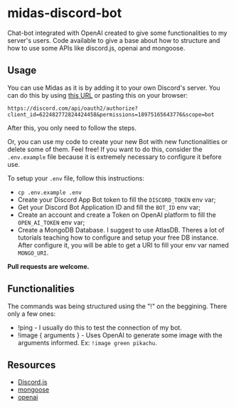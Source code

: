 # midas-discord-bot
Chat-bot integrated with OpenAI created to give some functionalities to my server's users. Code available to give a base about how to structure and how to use some APIs like discord.js, openai and mongoose.

## Usage
You can use Midas as it is by adding it to your own Discord's server. You can do this by using [this URL](https://discord.com/api/oauth2/authorize?client_id=622482772824424458&permissions=18975165643776&scope=bot) or pasting this on your browser:

```https://discord.com/api/oauth2/authorize?client_id=622482772824424458&permissions=18975165643776&scope=bot```

After this, you only need to follow the steps.

Or, you can use my code to create your new Bot with new functionalities or delete some of them. Feel free! If you want to do this, consider the `.env.example` file because it is extremely necessary to configure it before use.

To setup your `.env` file, follow this instructions:
- `cp .env.example .env`
- Create your Discord App Bot token to fill the `DISCORD_TOKEN` env var;
- Get your Discord Bot Application ID and fill the `BOT_ID` env var;
- Create an account and create a Token on OpenAI platform to fill the `OPEN_AI_TOKEN` env var;
- Create a MongoDB Database. I suggest to use AtlasDB. Theres a lot of tutorials teaching how to configure and setup your free DB instance. After configure it, you will be able to get a URI to fill your env var named `MONGO_URI`.

**Pull requests are welcome.**

## Functionalities
The commands was being structured using the "!" on the beggining. There only a few ones:
* !ping - I usually do this to test the connection of my bot.
* !image { arguments } - Uses OpenAI to generate some image with the arguments informed. Ex: `!image green pikachu`. 
  
## Resources
* [Discord.js](https://discordjs.guide/)
* [mongoose](https://mongoosejs.com/)
* [openai](https://github.com/openai/openai-node#readme)
